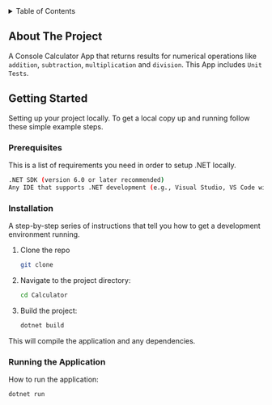 
<!-- TABLE OF CONTENTS -->
<details>
  <summary>Table of Contents</summary>
  <ol>
    <li>
      <a href="#about-the-project">About The Project</a>      
    </li>
    <li>
      <a href="#getting-started">Getting Started</a>
      <ul>
        <li><a href="#prerequisites">Prerequisites</a></li>
        <li><a href="#installation">Installation</a></li>
      </ul>
    </li>    
  </ol>
</details>



<!-- ABOUT THE PROJECT -->
## About The Project

A Console Calculator App that returns results for numerical operations like `addition`, `subtraction`, `multiplication` and `division`.
This App includes `Unit Tests`.



<!-- GETTING STARTED -->
## Getting Started

Setting up your project locally.
To get a local copy up and running follow these simple example steps.

### Prerequisites

This is a list of requirements you need in order to setup .NET locally.
  ```sh
  .NET SDK (version 6.0 or later recommended)
  Any IDE that supports .NET development (e.g., Visual Studio, VS Code with C# plugin)

  ```

### Installation

A step-by-step series of instructions that tell you how to get a development environment running.

1. Clone the repo
   ```sh
   git clone 
   ```
2. Navigate to the project directory:
   ```sh
   cd Calculator
   ```
3. Build the project:
   ```js
   dotnet build

   ```
This will compile the application and any dependencies.


### Running the Application

How to run the application:

   ```sh
   dotnet run

   ```


